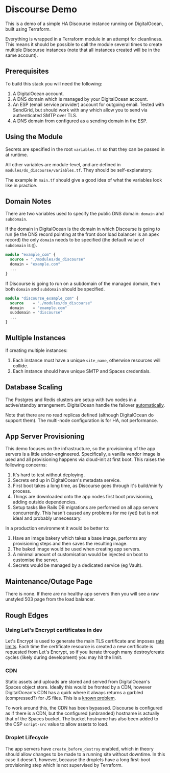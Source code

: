 # Discourse Demo

This is a demo of a simple HA Discourse instance running on DigitalOcean, built using Terraform.

Everything is wrapped in a Terraform module in an attempt for cleanliness. This means it should be possible to call the module several times to create multiple Discourse instances (note that all instances created will be in the same account).


## Prerequisites

To build this stack you will need the following:

1. A DigitalOcean account.
2. A DNS domain which is managed by your DigitalOcean account.
3. An ESP (email service provider) account for outgoing email. Tested with SendGrid, but should work with any which allow you to send via authenticated SMTP over TLS.
4. A DNS domain from configured as a sending domain in the ESP.


## Using the Module

Secrets are specified in the root `variables.tf` so that they can be passed in at runtime.

All other variables are module-level, and are defined in `modules/do_discourse/variables.tf`. They should be self-explanatory.

The example in `main.tf` should give a good idea of what the variables look like in practice.


## Domain Notes

There are two variables used to specify the public DNS domain: `domain` and `subdomain`.

If the domain in DigitalOcean is the domain in which Discourse is going to run (ie the DNS record pointing at the front door load balancer is an apex record) the only `domain` needs to be specified (the default value of `subdomain` is `@`).

```terraform
module "example_com" {
  source = "./modules/do_discourse"
  domain = "example.com"
  ...
}
```

If Discourse is going to run on a subdomain of the managed domain, then both `domain` and `subdomain` should be specified.

```terraform
module "discourse_example_com" {
  source    = "./modules/do_discourse"
  domain    = "example.com"
  subdomain = "discourse"
  ...
}
```


## Multiple Instances

If creating multiple instances:

1. Each instance must have a unique `site_name`, otherwise resources will collide.
2. Each instance should have unique SMTP and Spaces credentials.


## Database Scaling

The Postgres and Redis clusters are setup with two nodes in a active/standby arrangement. DigitalOcean handle the failover [automatically](https://docs.digitalocean.com/products/databases/#high-availability).

Note that there are no read replicas defined (although DigitalOcean do support them). The multi-node configuration is for HA, not performance.


## App Server Provisioning

This demo focuses on the infrastructure, so the provisioning of the app servers is a little under-engineered. Specifically, a vanilla vendor image is used and all provisioning happens via cloud-init at first boot. This raises the following concerns:

1. It's hard to test without deploying.
2. Secrets end up in DigitalOcean's metadata service.
3. First boot takes a long time, as Discourse goes through it's build/minify process.
4. Things are downloaded onto the app nodes first boot provisioning, adding outside dependencies.
5. Setup tasks like Rails DB migrations are performed on all app servers concurrently. This hasn't caused any problems for me (yet) but is not ideal and probably unnecessary.

In a production environment it would be better to:

1. Have an image bakery which takes a base image, performs any provisioning steps and then saves the resulting image.
2. The baked image would be used when creating app servers.
3. A minimal amount of customisation would be injected on boot to customise the server.
4. Secrets would be managed by a dedicated service (eg Vault).


## Maintenance/Outage Page

There is none. If there are no healthy app servers then you will see a raw unstyled 503 page from the load balancer.


## Rough Edges

### Using Let's Encrypt certificates in dev

Let's Encrypt is used to generate the main TLS certificate and imposes [rate limits](https://letsencrypt.org/docs/rate-limits/). Each time the certificate resource is created a new certificate is requested from Let's Encrypt, so if you iterate through many destroy/create cycles (likely during development) you may hit the limit.


### CDN

Static assets and uploads are stored and served from DigitalOcean's Spaces object store. Ideally this would be fronted by a CDN, however DigitalOcean's CDN has a quirk where it always returns a garbled (compressed?) for JS files. This is a [known problem](https://meta.discourse.org/t/using-object-storage-for-uploads-s3-clones/148916#digital-ocean-spaces).

To work around this, the CDN has been bypassed. Discourse is configured as if there is a CDN, but the configured (unbranded) hostname is actually that of the Spaces bucket. The bucket hostname has also been added to the CSP `script-src` value to allow assets to load.


### Droplet Lifecycle

The app servers have `create_before_destroy` enabled, which in theory should allow changes to be made to a running site without downtime. In this case it doesn't, however, because the droplets have a long first-boot provisioning step which is not supervised by Terraform.
